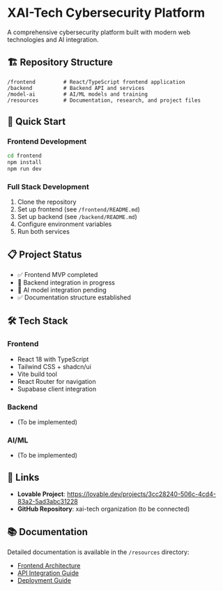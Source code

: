 # XAI-Tech Cybersecurity Platform

A comprehensive cybersecurity platform built with modern web technologies and AI integration.

## 🏗️ Repository Structure

```
/frontend         # React/TypeScript frontend application
/backend          # Backend API and services
/model-ai         # AI/ML models and training
/resources        # Documentation, research, and project files
```

## 🚀 Quick Start

### Frontend Development
```bash
cd frontend
npm install
npm run dev
```

### Full Stack Development
1. Clone the repository
2. Set up frontend (see `/frontend/README.md`)
3. Set up backend (see `/backend/README.md`) 
4. Configure environment variables
5. Run both services

## 📋 Project Status

- ✅ Frontend MVP completed
- 🔄 Backend integration in progress
- 🔄 AI model integration pending
- ✅ Documentation structure established

## 🛠️ Tech Stack

### Frontend
- React 18 with TypeScript
- Tailwind CSS + shadcn/ui
- Vite build tool
- React Router for navigation
- Supabase client integration

### Backend
- (To be implemented)

### AI/ML
- (To be implemented)

## 🔗 Links

- **Lovable Project**: https://lovable.dev/projects/3cc28240-506c-4cd4-83a2-5ad3abc31228
- **GitHub Repository**: xai-tech organization (to be connected)

## 📚 Documentation

Detailed documentation is available in the `/resources` directory:
- [Frontend Architecture](resources/frontend-architecture.md)
- [API Integration Guide](resources/api-integration.md)
- [Deployment Guide](resources/deployment.md)
